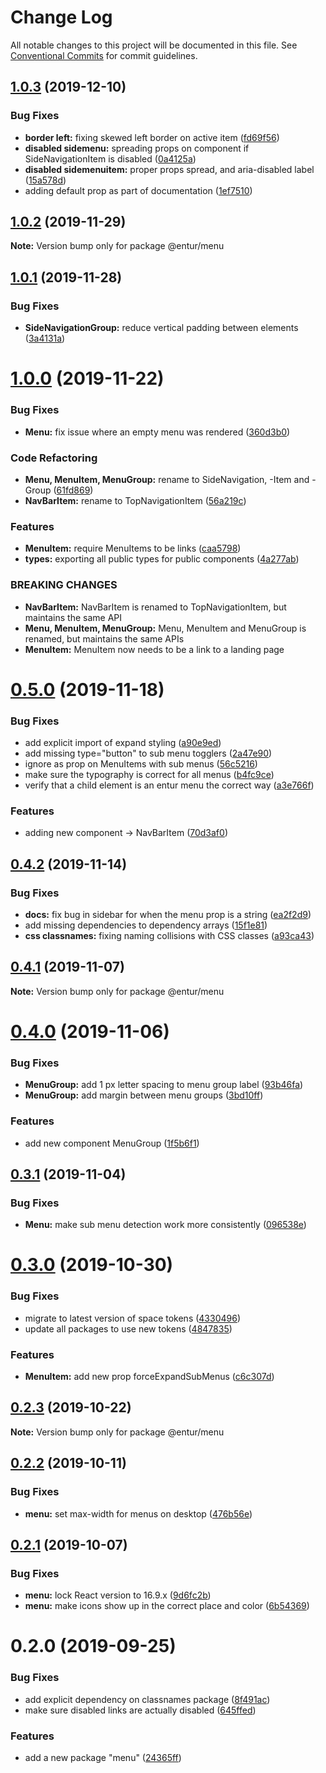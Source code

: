 # Change Log

All notable changes to this project will be documented in this file.
See [Conventional Commits](https://conventionalcommits.org) for commit guidelines.

## [1.0.3](https://bitbucket.org/enturas/design-system/compare/@entur/menu@1.0.2...@entur/menu@1.0.3) (2019-12-10)

### Bug Fixes

- **border left:** fixing skewed left border on active item ([fd69f56](https://bitbucket.org/enturas/design-system/commits/fd69f565355ad8e61bdb70b001a5393d866dc599))
- **disabled sidemenu:** spreading props on component if SideNavigationItem is disabled ([0a4125a](https://bitbucket.org/enturas/design-system/commits/0a4125a503a1cade6dfd8df5ae5beeed132d5b32))
- **disabled sidemenuitem:** proper props spread, and aria-disabled label ([15a578d](https://bitbucket.org/enturas/design-system/commits/15a578d1872c14cccf4a8d19ee3e018d511caf8a))
- adding default prop as part of documentation ([1ef7510](https://bitbucket.org/enturas/design-system/commits/1ef75107362f6262429d7fe31519b4353eccc8de))

## [1.0.2](https://bitbucket.org/enturas/design-system/compare/@entur/menu@1.0.1...@entur/menu@1.0.2) (2019-11-29)

**Note:** Version bump only for package @entur/menu

## [1.0.1](https://bitbucket.org/enturas/design-system/compare/@entur/menu@1.0.0...@entur/menu@1.0.1) (2019-11-28)

### Bug Fixes

- **SideNavigationGroup:** reduce vertical padding between elements ([3a4131a](https://bitbucket.org/enturas/design-system/commits/3a4131a957634a46dcd29870cb301542fecdb6dc))

# [1.0.0](https://bitbucket.org/enturas/design-system/compare/@entur/menu@0.5.0...@entur/menu@1.0.0) (2019-11-22)

### Bug Fixes

- **Menu:** fix issue where an empty menu was rendered ([360d3b0](https://bitbucket.org/enturas/design-system/commits/360d3b03a2803981b9f9c44565a05c0a4467c7f1))

### Code Refactoring

- **Menu, MenuItem, MenuGroup:** rename to SideNavigation, -Item and -Group ([61fd869](https://bitbucket.org/enturas/design-system/commits/61fd8698b9c32eaeae4e9521237609b09201dac9))
- **NavBarItem:** rename to TopNavigationItem ([56a219c](https://bitbucket.org/enturas/design-system/commits/56a219c8f58137c34e72878fa1672ec99a1338ad))

### Features

- **MenuItem:** require MenuItems to be links ([caa5798](https://bitbucket.org/enturas/design-system/commits/caa57987f134322f33249d109286e4ae109ff1cf))
- **types:** exporting all public types for public components ([4a277ab](https://bitbucket.org/enturas/design-system/commits/4a277ab266fdb32a6760821a07b1c6cc716bac85))

### BREAKING CHANGES

- **NavBarItem:** NavBarItem is renamed to TopNavigationItem, but maintains the same API
- **Menu, MenuItem, MenuGroup:** Menu, MenuItem and MenuGroup is renamed, but maintains the same APIs
- **MenuItem:** MenuItem now needs to be a link to a landing page

# [0.5.0](https://bitbucket.org/enturas/design-system/compare/@entur/menu@0.4.2...@entur/menu@0.5.0) (2019-11-18)

### Bug Fixes

- add explicit import of expand styling ([a90e9ed](https://bitbucket.org/enturas/design-system/commits/a90e9ed06ddf3dae6a225c7a05923978844292b4))
- add missing type="button" to sub menu togglers ([2a47e90](https://bitbucket.org/enturas/design-system/commits/2a47e90fd72d03db17a2b5d656546266fdc0574b))
- ignore as prop on MenuItems with sub menus ([56c5216](https://bitbucket.org/enturas/design-system/commits/56c5216d21dffc00220f1bb9ed52d6ad9655341a))
- make sure the typography is correct for all menus ([b4fc9ce](https://bitbucket.org/enturas/design-system/commits/b4fc9ce120cbf0dcf0ffef67356cf80891a5a7ca))
- verify that a child element is an entur menu the correct way ([a3e766f](https://bitbucket.org/enturas/design-system/commits/a3e766fba398891bc664fac54bada81d1352d40b))

### Features

- adding new component -> NavBarItem ([70d3af0](https://bitbucket.org/enturas/design-system/commits/70d3af0d02c1847596354242ddc293212b311e4a))

## [0.4.2](https://bitbucket.org/enturas/design-system/compare/@entur/menu@0.4.1...@entur/menu@0.4.2) (2019-11-14)

### Bug Fixes

- **docs:** fix bug in sidebar for when the menu prop is a string ([ea2f2d9](https://bitbucket.org/enturas/design-system/commits/ea2f2d987f8fee90b6af40c94953dc773f9eaccf))
- add missing dependencies to dependency arrays ([15f1e81](https://bitbucket.org/enturas/design-system/commits/15f1e81f5a3dfea3e60453195379d392e6d536a0))
- **css classnames:** fixing naming collisions with CSS classes ([a93ca43](https://bitbucket.org/enturas/design-system/commits/a93ca435d3a01d61d8f02694a672686b9e943a66))

## [0.4.1](https://bitbucket.org/enturas/design-system/compare/@entur/menu@0.4.0...@entur/menu@0.4.1) (2019-11-07)

**Note:** Version bump only for package @entur/menu

# [0.4.0](https://bitbucket.org/enturas/design-system/compare/@entur/menu@0.3.1...@entur/menu@0.4.0) (2019-11-06)

### Bug Fixes

- **MenuGroup:** add 1 px letter spacing to menu group label ([93b46fa](https://bitbucket.org/enturas/design-system/commits/93b46fa034d96d5bda22a4a279ad2563c3d8e34b))
- **MenuGroup:** add margin between menu groups ([3bd10ff](https://bitbucket.org/enturas/design-system/commits/3bd10ffcf84712f119f50165a753a43444ea209d))

### Features

- add new component MenuGroup ([1f5b6f1](https://bitbucket.org/enturas/design-system/commits/1f5b6f1a2f40146a22e71cc6f71e3157f6a7ab9c))

## [0.3.1](https://bitbucket.org/enturas/design-system/compare/@entur/menu@0.3.0...@entur/menu@0.3.1) (2019-11-04)

### Bug Fixes

- **Menu:** make sub menu detection work more consistently ([096538e](https://bitbucket.org/enturas/design-system/commits/096538e83714261398379e56d31704a59c7324fc))

# [0.3.0](https://bitbucket.org/enturas/design-system/compare/@entur/menu@0.2.3...@entur/menu@0.3.0) (2019-10-30)

### Bug Fixes

- migrate to latest version of space tokens ([4330496](https://bitbucket.org/enturas/design-system/commits/4330496e269bf628f7b9b7aec75f704800201101))
- update all packages to use new tokens ([4847835](https://bitbucket.org/enturas/design-system/commits/48478359b0e562ba828e06d9b5c57239316805c2))

### Features

- **MenuItem:** add new prop forceExpandSubMenus ([c6c307d](https://bitbucket.org/enturas/design-system/commits/c6c307d045838c1d938da5bf162baa5cda300c5b))

## [0.2.3](https://bitbucket.org/enturas/design-system/compare/@entur/menu@0.2.2...@entur/menu@0.2.3) (2019-10-22)

**Note:** Version bump only for package @entur/menu

## [0.2.2](https://bitbucket.org/enturas/design-system/compare/@entur/menu@0.2.1...@entur/menu@0.2.2) (2019-10-11)

### Bug Fixes

- **menu:** set max-width for menus on desktop ([476b56e](https://bitbucket.org/enturas/design-system/commits/476b56e))

## [0.2.1](https://bitbucket.org/enturas/design-system/compare/@entur/menu@0.2.0...@entur/menu@0.2.1) (2019-10-07)

### Bug Fixes

- **menu:** lock React version to 16.9.x ([9d6fc2b](https://bitbucket.org/enturas/design-system/commits/9d6fc2b))
- **menu:** make icons show up in the correct place and color ([6b54369](https://bitbucket.org/enturas/design-system/commits/6b54369))

# 0.2.0 (2019-09-25)

### Bug Fixes

- add explicit dependency on classnames package ([8f491ac](https://bitbucket.org/enturas/design-system/commits/8f491ac))
- make sure disabled links are actually disabled ([645ffed](https://bitbucket.org/enturas/design-system/commits/645ffed))

### Features

- add a new package "menu" ([24365ff](https://bitbucket.org/enturas/design-system/commits/24365ff))
